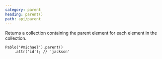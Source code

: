 ```yaml
---
category: parent
heading: parent()
path: api/parent
---
```


Returns a collection containing the parent element for each element in the collection.

    Pablo('#michael').parent()
        .attr('id'); // 'jackson'
